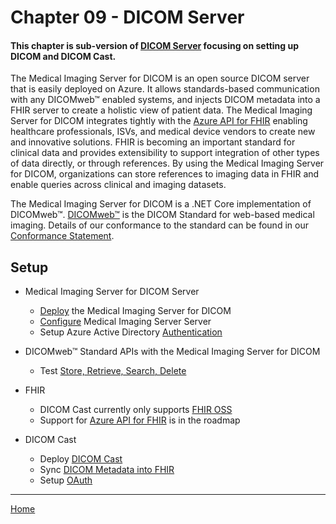# Chapter 09 - DICOM Server

#### This chapter is sub-version of [DICOM Server](https://github.com/microsoft/dicom-server) focusing on setting up DICOM and DICOM Cast. 

The Medical Imaging Server for DICOM is an open source DICOM server that is easily deployed on Azure. It allows standards-based communication with any DICOMweb&trade; enabled systems, and injects DICOM metadata into a FHIR server to create a holistic view of patient data. The Medical Imaging Server for DICOM integrates tightly with the [Azure API for FHIR](https://docs.microsoft.com/azure/healthcare-apis/) enabling healthcare professionals, ISVs, and medical device vendors to create new and innovative solutions. FHIR is becoming an important standard for clinical data and provides extensibility to support integration of other types of data directly, or through references. By using the Medical Imaging Server for DICOM, organizations can store references to imaging data in FHIR and enable queries across clinical and imaging datasets.

The Medical Imaging Server for DICOM is a .NET Core implementation of DICOMweb&trade;. [DICOMweb&trade;](https://www.dicomstandard.org/dicomweb) is the DICOM Standard for web-based medical imaging. Details of our conformance to the standard can be found in our [Conformance Statement](docs/resources/conformance-statement.md).

## Setup
* Medical Imaging Server for DICOM Server
   * [Deploy](https://github.com/microsoft/dicom-server/blob/master/docs/quickstarts/deploy-via-azure.md) the Medical Imaging Server for DICOM
   * [Configure](https://github.com/microsoft/dicom-server/blob/master/docs/how-to-guides/configure-dicom-server-settings.md) Medical Imaging Server Server 
   * Setup Azure Active Directory [Authentication](https://github.com/microsoft/dicom-server/blob/master/docs/how-to-guides/enable-authentication-with-tokens.md)

* DICOMweb™ Standard APIs with the Medical Imaging Server for DICOM
   * Test [Store, Retrieve, Search, Delete](https://github.com/microsoft/dicom-server/blob/master/docs/tutorials/use-the-medical-imaging-server-apis.md)

* FHIR
   * DICOM Cast currently only supports [FHIR OSS](https://github.com/microsoft/fhir-server/blob/master/docs/QuickstartDeployPortal.md)
   * Support for [Azure API for FHIR](https://docs.microsoft.com/en-us/azure/healthcare-apis/fhir-paas-portal-quickstart) is in the roadmap

* DICOM Cast
   * Deploy [DICOM Cast](https://github.com/microsoft/dicom-server/blob/master/docs/quickstarts/deploy-dicom-cast.md)
   * Sync [DICOM Metadata into FHIR](https://github.com/microsoft/dicom-server/blob/master/docs/how-to-guides/sync-dicom-metadata-to-fhir.md)
   * Setup [OAuth](https://github.com/microsoft/dicom-server/blob/master/docs/quickstarts/deploy-dicom-cast.md#authentication)

*** 

[Home](https://github.com/cyberuna/AI-Starter-Kit-OnFHIR)
